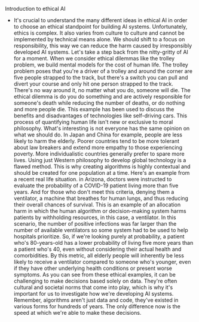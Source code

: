 Introduction to ethical AI
- It's crucial to understand the many different ideas in ethical AI in order to choose an ethical standpoint for building AI systems. Unfortunately, ethics is complex. It also varies from culture to culture and cannot be implemented by technical means alone. We should shift to a focus on responsibility, this way we can reduce the harm caused by irresponsibly developed AI systems. Let's take a step back from the nitty-gritty of AI for a moment. When we consider ethical dilemmas like the trolley problem, we build mental models for the cost of human life. The trolley problem poses that you're a driver of a trolley and around the corner are five people strapped to the track, but there's a switch you can pull and divert your course and only hit one person strapped to the track. There's no way around it, no matter what you do, someone will die. The ethical dilemma is do you do something and are actively responsible for someone's death while reducing the number of deaths, or do nothing and more people die. This example has been used to discuss the benefits and disadvantages of technologies like self-driving cars. This process of quantifying human life isn't new or exclusive to moral philosophy. What's interesting is not everyone has the same opinion on what we should do. In Japan and China for example, people are less likely to harm the elderly. Poorer countries tend to be more tolerant about law breakers and extend more empathy to those experiencing poverty. More individualistic countries generally prefer to spare more lives. Using just Western philosophy to develop global technology is a flawed method. This is why creating algorithms is highly contextual and should be created for one population at a time. Here's an example from a recent real life situation. in Arizona, doctors were instructed to evaluate the probability of a COVID-19 patient living more than five years. And for those who don't meet this criteria, denying them a ventilator, a machine that breathes for human lungs, and thus reducing their overall chances of survival. This is an example of an allocation harm in which the human algorithm or decision-making system harms patients by withholding resources, in this case, a ventilator. In this scenario, the number of positive infections was far larger than the number of available ventilators so some system had to be used to help hospitals prioritize. So, if we're looking purely at probability, a patient who's 80-years-old has a lower probability of living five more years than a patient who's 40, even without considering their actual health and comorbidities. By this metric, all elderly people will inherently be less likely to receive a ventilator compared to someone who's younger, even if they have other underlying health conditions or present worse symptoms. As you can see from these ethical examples, it can be challenging to make decisions based solely on data. They're often cultural and societal norms that come into play, which is why it's important for us to investigate how we're developing AI systems. Remember, algorithms aren't just data and code, they've existed in various forms for hundreds of years. The only difference now is the speed at which we're able to make these decisions.